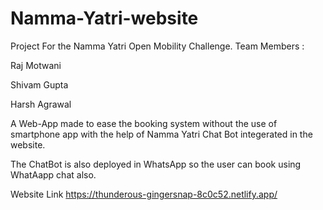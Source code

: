 # Namma-Yatri-website

Project For the Namma Yatri Open Mobility Challenge.
Team Members :

Raj Motwani

Shivam Gupta

Harsh Agrawal

A Web-App made to ease the booking system without the use of smartphone app with the help of Namma Yatri Chat Bot integerated in the website.

The ChatBot is also deployed in WhatsApp so the user can book using WhatAapp chat also.

Website Link https://thunderous-gingersnap-8c0c52.netlify.app/
